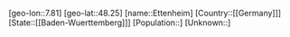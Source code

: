 ﻿---
location: [48.25,7.81]
type: City
tags:
- geo/City


SpocWebEntityId: 30087
isDeleted: false
confidential: public

---
[geo-lon::7.81]
[geo-lat::48.25]
[name::Ettenheim]
[Country::[[Germany]]]
[State::[[Baden-Wuerttemberg]]]
[Population::]
[Unknown::]

